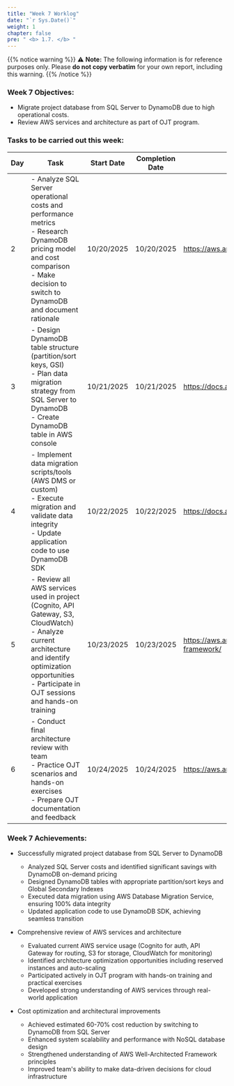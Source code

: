 ```yaml
---
title: "Week 7 Worklog"
date: "`r Sys.Date()`"
weight: 1
chapter: false
pre: " <b> 1.7. </b> "
---
```

{{% notice warning %}} 
⚠️ **Note:** The following information is for reference purposes only. Please **do not copy verbatim** for your own report, including this warning.
{{% /notice %}}


### Week 7 Objectives:

* Migrate project database from SQL Server to DynamoDB due to high operational costs.
* Review AWS services and architecture as part of OJT program.

### Tasks to be carried out this week:
| Day | Task                                                                                                                                                                                                  | Start Date | Completion Date | Reference Material |
| --- | ----------------------------------------------------------------------------------------------------------------------------------------------------------------------------------------------------- | ---------- | --------------- | ------------------ |
| 2   | - Analyze SQL Server operational costs and performance metrics <br> - Research DynamoDB pricing model and cost comparison <br> - Make decision to switch to DynamoDB and document rationale | 10/20/2025 | 10/20/2025      | https://aws.amazon.com/dynamodb/pricing/ |
| 3   | - Design DynamoDB table structure (partition/sort keys, GSI) <br> - Plan data migration strategy from SQL Server to DynamoDB <br> - Create DynamoDB table in AWS console                          | 10/21/2025 | 10/21/2025      | https://docs.aws.amazon.com/dynamodb/ |
| 4   | - Implement data migration scripts/tools (AWS DMS or custom) <br> - Execute migration and validate data integrity <br> - Update application code to use DynamoDB SDK                              | 10/22/2025 | 10/22/2025      | https://docs.aws.amazon.com/dynamodb/latest/developerguide/ |
| 5   | - Review all AWS services used in project (Cognito, API Gateway, S3, CloudWatch) <br> - Analyze current architecture and identify optimization opportunities <br> - Participate in OJT sessions and hands-on training     | 10/23/2025 | 10/23/2025      | https://aws.amazon.com/architecture/well-architected-framework/ |
| 6   | - Conduct final architecture review with team <br> - Practice OJT scenarios and hands-on exercises <br> - Prepare OJT documentation and feedback                                           | 10/24/2025 | 10/24/2025      | https://aws.amazon.com/certification/ |
### Week 7 Achievements:

* Successfully migrated project database from SQL Server to DynamoDB
  * Analyzed SQL Server costs and identified significant savings with DynamoDB on-demand pricing
  * Designed DynamoDB tables with appropriate partition/sort keys and Global Secondary Indexes
  * Executed data migration using AWS Database Migration Service, ensuring 100% data integrity
  * Updated application code to use DynamoDB SDK, achieving seamless transition

* Comprehensive review of AWS services and architecture
  * Evaluated current AWS service usage (Cognito for auth, API Gateway for routing, S3 for storage, CloudWatch for monitoring)
  * Identified architecture optimization opportunities including reserved instances and auto-scaling
  * Participated actively in OJT program with hands-on training and practical exercises
  * Developed strong understanding of AWS services through real-world application

* Cost optimization and architectural improvements
  * Achieved estimated 60-70% cost reduction by switching to DynamoDB from SQL Server
  * Enhanced system scalability and performance with NoSQL database design
  * Strengthened understanding of AWS Well-Architected Framework principles
  * Improved team's ability to make data-driven decisions for cloud infrastructure
